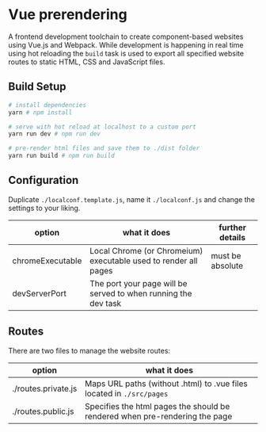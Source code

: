 # Vue prerendering

A frontend development toolchain to create component-based websites using Vue.js and Webpack.
While development is happening in real time using hot reloading the `build` task is used to export all specified website routes to static HTML, CSS and JavaScript files.


## Build Setup

``` bash
# install dependencies
yarn # npm install

# serve with hot reload at localhost to a custom port
yarn run dev # npm run dev

# pre-render html files and save them to ./dist folder
yarn run build # npm run build
```

## Configuration

Duplicate `./localconf.template.js`, name it `./localconf.js` and change the settings to your liking.

| option        |  what it does  | further details |
| ------------- | -- | -- |
| chromeExecutable | Local Chrome (or Chromeium) executable used to render all pages | must be absolute |
| devServerPort | The port your page will be served to when running the dev task |  |


## Routes

There are two files to manage the website routes:

| option        |  what it does  |
| ------------- | -- |
| ./routes.private.js | Maps URL paths (without .html) to .vue files located in `./src/pages` |
| ./routes.public.js | Specifies the html pages the should be rendered when pre-rendering the page |

